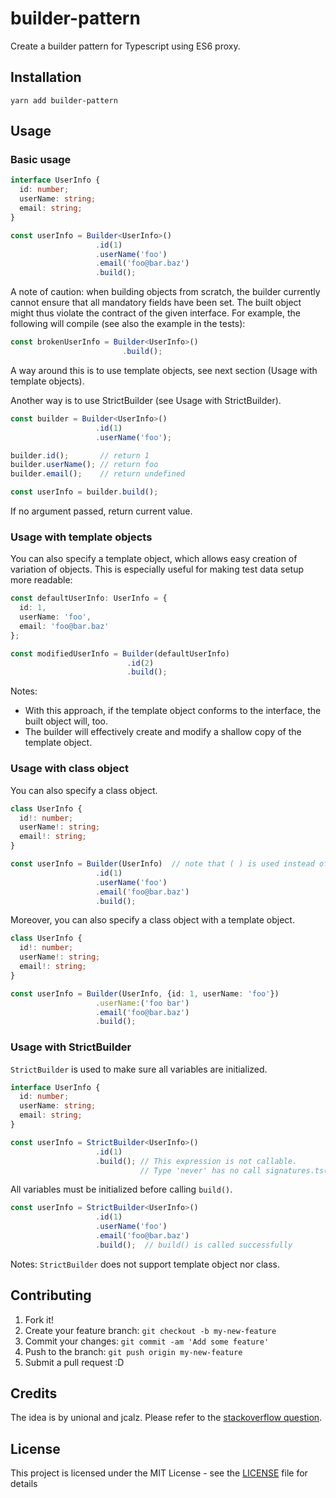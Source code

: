 # builder-pattern

Create a builder pattern for Typescript using ES6 proxy.

## Installation

```
yarn add builder-pattern
```

## Usage

### Basic usage
```typescript
interface UserInfo {
  id: number;
  userName: string;
  email: string;
}

const userInfo = Builder<UserInfo>()
                   .id(1)
                   .userName('foo')
                   .email('foo@bar.baz')
                   .build();
```
A note of caution: when building objects from scratch, the builder currently cannot ensure that all
mandatory fields have been set. The built object might thus violate the contract of the given interface.
For example, the following will compile (see also the example in the tests):

```typescript
const brokenUserInfo = Builder<UserInfo>()
                         .build();
```
A way around this is to use template objects, see next section (Usage with template objects).

Another way is to use StrictBuilder (see Usage with StrictBuilder).
```typescript
const builder = Builder<UserInfo>()
                   .id(1)
                   .userName('foo');

builder.id();       // return 1
builder.userName(); // return foo
builder.email();    // return undefined

const userInfo = builder.build();
```
If no argument passed, return current value.

### Usage with template objects

You can also specify a template object, which allows easy creation of variation of objects.
This is especially useful for making test data setup more readable:

```typescript
const defaultUserInfo: UserInfo = {
  id: 1,
  userName: 'foo',
  email: 'foo@bar.baz'
};

const modifiedUserInfo = Builder(defaultUserInfo)
                          .id(2)
                          .build();
```
Notes:
- With this approach, if the template object conforms to the interface, the
built object will, too.
- The builder will effectively create and modify a shallow copy of the template object.

### Usage with class object

You can also specify a class object.

```typescript
class UserInfo {
  id!: number;
  userName!: string;
  email!: string;
}

const userInfo = Builder(UserInfo)  // note that ( ) is used instead of < > here
                   .id(1)
                   .userName('foo')
                   .email('foo@bar.baz')
                   .build();

```

Moreover, you can also specify a class object with a template object.

```typescript
class UserInfo {
  id!: number;
  userName!: string;
  email!: string;
}

const userInfo = Builder(UserInfo, {id: 1, userName: 'foo'})
                   .userName:('foo bar')
                   .email('foo@bar.baz')
                   .build();

```

### Usage with StrictBuilder

`StrictBuilder` is used to make sure all variables are initialized.

```typescript
interface UserInfo {
  id: number;
  userName: string;
  email: string;
}

const userInfo = StrictBuilder<UserInfo>()
                   .id(1)
                   .build(); // This expression is not callable.
                             // Type 'never' has no call signatures.ts(2349)
```

All variables must be initialized before calling `build()`.

```typescript
const userInfo = StrictBuilder<UserInfo>()
                   .id(1)
                   .userName('foo')
                   .email('foo@bar.baz')
                   .build();  // build() is called successfully
```

Notes:
`StrictBuilder` does not support template object nor class.

## Contributing

1. Fork it!
2. Create your feature branch: `git checkout -b my-new-feature`
3. Commit your changes: `git commit -am 'Add some feature'`
4. Push to the branch: `git push origin my-new-feature`
5. Submit a pull request :D

## Credits

The idea is by unional and jcalz.
Please refer to the [stackoverflow question](https://stackoverflow.com/questions/45291644/builder-pattern-using-typescript-interfaces).

## License

This project is licensed under the MIT License - see the [LICENSE](LICENSE) file for details
